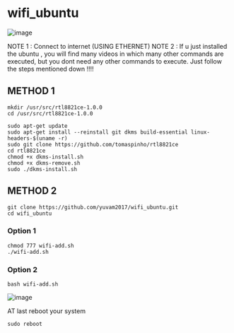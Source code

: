 # wifi_ubuntu
![image](https://user-images.githubusercontent.com/67573209/148687412-1247dac8-e092-42eb-ad17-48be77f551e1.png)


NOTE 1 : Connect to internet (USING ETHERNET) 
NOTE 2 : If u just installed the ubuntu , you will find many videos in which many other commands are executed, but you dont need any other commands to execute.
Just follow the steps mentioned down !!!!

## METHOD 1 

    mkdir /usr/src/rtl8821ce-1.0.0
    cd /usr/src/rtl8821ce-1.0.0

    sudo apt-get update 
    sudo apt-get install --reinstall git dkms build-essential linux-headers-$(uname -r)
    sudo git clone https://github.com/tomaspinho/rtl8821ce
    cd rtl8821ce
    chmod +x dkms-install.sh
    chmod +x dkms-remove.sh
    sudo ./dkms-install.sh

## METHOD 2 
    
    git clone https://github.com/yuvam2017/wifi_ubuntu.git
    cd wifi_ubuntu
    
  ### Option 1
    chmod 777 wifi-add.sh
    ./wifi-add.sh
  ### Option 2
    bash wifi-add.sh
    
 ![image](https://user-images.githubusercontent.com/67573209/148687465-652aaf21-c9ad-4f97-968d-9b18393b3120.png)
    

AT last reboot your system

    sudo reboot
